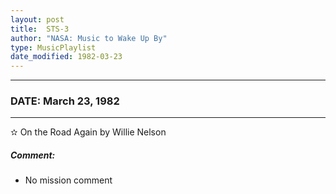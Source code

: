 ```yaml
---
layout: post
title:  STS-3
author: "NASA: Music to Wake Up By"
type: MusicPlaylist
date_modified: 1982-03-23
---
```


----
### DATE: March 23, 1982
----
✫ On the Road Again by Willie Nelson

##### Comment:
* No mission comment
